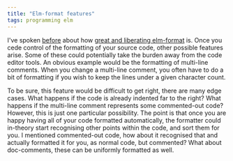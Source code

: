```yaml
---
title: "Elm-format features"
tags: programming elm
---
```


I've spoken [before](/posts/2021-01-27-frugal-syntax-formatter) about how [great and liberating elm-format](/posts/2021-03-25-elm-format-multiline-boolean-formulas) is. Once you cede control of the formatting of your source code, other possible features arise. Some of these could potentially take the burden away from the code editor tools. An obvious example would be the formatting of multi-line comments. When you change a multi-line comment, you often have to do a bit of formatting if you wish to keep the lines under a given character count.

To be sure, this feature would be difficult to get right, there are many edge cases. What happens if the code is already indented far to the right? What happens if the multi-line comment represents some commented-out code? However, this is just one particular possibility. The point is that once you are happy having all of your code formatted automatically, the formatter could in-theory start recognising other points within the code, and sort them for you. I mentioned commented-out code, how about it recognised that and actually formatted it for you, as normal code, but commented? What about doc-comments, these can be uniformly formatted as well. 
